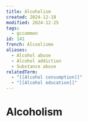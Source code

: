 ```yaml
---
title: Alcoholism
created: 2024-12-18
modified: 2024-12-25
tags:
  - gccommon
id: 141
french: Alcoolisme
aliases:
  - Alcohol abuse
  - Alcohol addiction
  - Substance abuse
relatedTerm:
  - "[[Alcohol consumption]]"
  - "[[Alcohol education]]"
---
```

# Alcoholism
